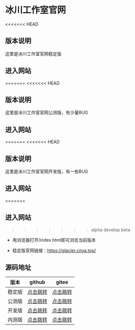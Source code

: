 # 冰川工作室官网

<<<<<<< HEAD
## 版本说明

这里是冰川工作室官网稳定版

## 进入网站

=======
<<<<<<< HEAD
## 版本说明

这里是冰川工作室官网公测版，有少量BUG

## 进入网站

=======
<<<<<<< HEAD
## 版本说明

这里是冰川工作室官网开发版，有一些BUG

## 进入网站

=======
## 进入网站

>>>>>>> alpha
>>>>>>> develop
>>>>>>> beta
- 用浏览器打开/index.html即可浏览当前版本

- 稳定版官网链接：https://glacier.cnya.top/


## 源码地址

|版本|github|gitee|
|:-:|:-:|:-:|
|稳定版|[点击跳转](https://github.com/glacier-studio/glacier-studio/tree/gh-pages)|[点击跳转](https://gitee.com/slightning/glacier-studio/tree/gh-pages)|
|公测版|[点击跳转](https://github.com/glacier-studio/glacier-studio/tree/beta)|[点击跳转](https://gitee.com/slightning/glacier-studio/tree/beta)|
|开发版|[点击跳转](https://github.com/glacier-studio/glacier-studio/tree/develop)|[点击跳转](https://gitee.com/slightning/glacier-studio/tree/develop)|
|内测版|[点击跳转](https://github.com/glacier-studio/glacier-studio/tree/alpha)|[点击跳转](https://gitee.com/slightning/glacier-studio/tree/alpha)|